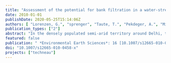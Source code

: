 ```yaml
---
title: "Assessment of the potential for bank filtration in a water-stressed megacity (Delhi, India)"
date: 2010-01-01
publishDate: 2020-05-25T15:14:06Z
authors: [ "Lorenzen, G.", "sprenger", "Taute, T.", "Pekdeger, A.", "Mittal, A. K.", "Massmann, G." ]
publication_types: ["2"]
abstract: "In the densely populated semi-arid territory around Delhi, the water demand is rising continuously, while the surface- and groundwater resources are threatened by contamination and overexploitation. This is a typical scenario in many newly industrialising and developing countries, where new approaches for a responsible resources management have to be found. Bank filtration holds a great potential, thus being a low tech method and benefiting from the storage and contaminant attenuation capacity of the natural soil/rock. For this study, three field sites have been constructed to investigate bank filtration in different environments in and around the megacity with a main focus on inorganic contaminants. Hydraulic heads, temperature gradients and hydrochemistry of surface water and groundwater were analysed in three different seasons. Depending on sitespecific conditions, distinct hydrogeological conditions were observed and both positive and negative effects on water quality were identified. Most concerning issues are the impact of anthropogenic ammonia, the mixing with ambient saline groundwater and the mobilisation of arsenic during the reductive dissolution of manganese- and iron(hydr)oxides. Positive aspects are the dilution of contaminants during the mixing of waters from different sources, the sorption of arsenic, denitrification, and the precipitation of fluoride under favourable conditions."
featured: false
publication: " *Environmental Earth Sciences*: 16 [10.1007/s12665-010-0458-x](https://doi.org/10.1007/s12665-010-0458-x)"
doi: "10.1007/s12665-010-0458-x"
projects: ["techneau"]
---
```


